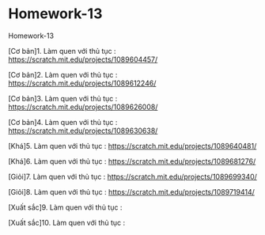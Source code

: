 # Homework-13
Homework-13

[Cơ bản]1. Làm quen với thủ tục : https://scratch.mit.edu/projects/1089604457/

[Cơ bản]2. Làm quen với thủ tục : https://scratch.mit.edu/projects/1089612246/

[Cơ bản]3. Làm quen với thủ tục : https://scratch.mit.edu/projects/1089626008/

[Cơ bản]4. Làm quen với thủ tục : https://scratch.mit.edu/projects/1089630638/

[Khá]5. Làm quen với thủ tục : https://scratch.mit.edu/projects/1089640481/

[Khá]6. Làm quen với thủ tục : https://scratch.mit.edu/projects/1089681276/

[Giỏi]7. Làm quen với thủ tục : https://scratch.mit.edu/projects/1089699340/

[Giỏi]8. Làm quen với thủ tục : https://scratch.mit.edu/projects/1089719414/

[Xuất sắc]9. Làm quen với thủ tục :

[Xuất sắc]10. Làm quen với thủ tục :
